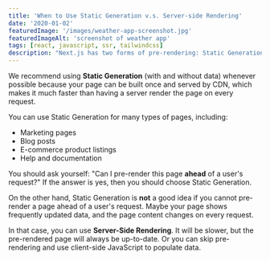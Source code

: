 ```yaml
---
title: 'When to Use Static Generation v.s. Server-side Rendering'
date: '2020-01-02'
featuredImage: '/images/weather-app-screenshot.jpg'
featuredImageAlt: 'screenshot of weather app'
tags: [react, javascript, ssr, tailwindcss]
description: "Next.js has two forms of pre-rendering: Static Generation and Server-side Rendering. The difference is in when it generates the HTML for a page."
---
```


We recommend using **Static Generation** (with and without data) whenever possible because your page can be built once and served by CDN, which makes it much faster than having a server render the page on every request.

You can use Static Generation for many types of pages, including:

- Marketing pages
- Blog posts
- E-commerce product listings
- Help and documentation

You should ask yourself: "Can I pre-render this page **ahead** of a user's request?" If the answer is yes, then you should choose Static Generation.

On the other hand, Static Generation is **not** a good idea if you cannot pre-render a page ahead of a user's request. Maybe your page shows frequently updated data, and the page content changes on every request.

In that case, you can use **Server-Side Rendering**. It will be slower, but the pre-rendered page will always be up-to-date. Or you can skip pre-rendering and use client-side JavaScript to populate data.